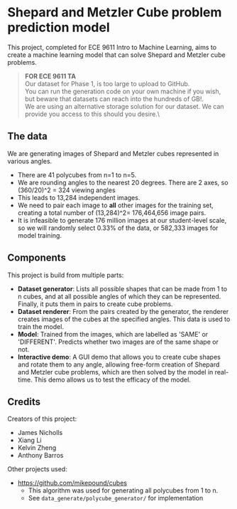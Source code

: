 # Shepard and Metzler Cube problem prediction model

This project, completed for ECE 9611 Intro to Machine Learning, aims to create a machine learning model that can solve Shepard and Metzler cube problems.

> **FOR ECE 9611 TA**\
> Our dataset for Phase 1, is too large to upload to GitHub.\
> You can run the generation code on your own machine if you wish, but beware that datasets can reach into the hundreds of GB!.\
> We are using an alternative storage solution for our dataset. We can provide you access to this should you desire.\

## The data
We are generating images of Shepard and Metzler cubes represented in various angles.
- There are 41 polycubes from n=1 to n=5.
- We are rounding angles to the nearest 20 degrees. There are 2 axes, so (360/20)^2 = 324 viewing angles
- This leads to 13,284 independent images.
- We need to pair each image to **all** other images for the training set, creating a total number of (13,284)^2= 176,464,656 image pairs.
- It is infeasible to generate 176 million images at our student-level scale, so we will randomly select 0.33% of the data, or 582,333 images for model training.

## Components
This project is build from multiple parts:
- **Dataset generator**: Lists all possible shapes that can be made from 1 to n cubes, and at all possible angles of which they can be represented. Finally, it puts them in pairs to create cube problems.
- **Dataset renderer**: From the pairs created by the generator, the renderer creates images of the cubes at the specified angles. This data is used to train the model.
- **Model**: Trained from the images, which are labelled as 'SAME' or 'DIFFERENT'. Predicts whether two images are of the same shape or not.
- **Interactive demo**: A GUI demo that allows you to create cube shapes and rotate them to any angle, allowing free-form creation of Shepard and Metzler cube problems, which are then solved by the model in real-time. This demo allows us to test the efficacy of the model.

## Credits
Creators of this project:
- James Nicholls
- Xiang Li
- Kelvin Zheng
- Anthony Barros

Other projects used:
- https://github.com/mikepound/cubes
    - This algorithm was used for generating all polycubes from 1 to n.
    - See `data_generate/polycube_generator/` for implementation